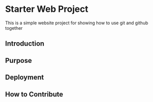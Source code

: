# Starter Web Project

This is a simple website project for showing how to use git and github together

## Introduction

## Purpose

## Deployment


## How to Contribute